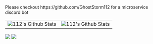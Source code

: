 <table align="center">
<tr>
  <p>Please checkout https://github.com/GhostStorm112 for a microservice discord bot</p>
</tr>
<tr>
  		<td><img align="center" alt="112's Github Stats" src="https://github-readme-stats.vercel.app/api?username=112RG&count_private=true&show_icons=true&hide_border=true&theme=dark&include_all_commits=true" /></td>
   		<td><img align="center" alt="112's Github Stats" src="https://github-readme-stats.vercel.app/api/top-langs/?username=112RG&theme=dark&hide=html,css" /></td>
</tr>
        

</table>
<tr>
  <td><img align="center" src="https://github-readme-stats.vercel.app/api/pin/?username=112RG&repo=Heimdall" /></td>
  <td><img align="center" src="https://github-readme-stats.vercel.app/api/pin/?username=112RG&repo=GriefPreventionUtilities" /></td>
</tr>
​
